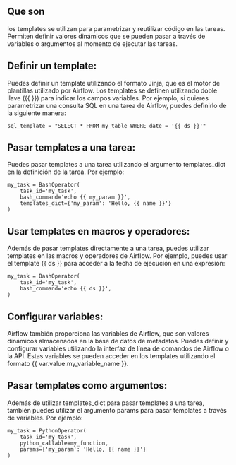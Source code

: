## Que son 

los templates se utilizan para parametrizar y reutilizar código en las tareas. Permiten definir valores dinámicos que se pueden pasar a través de variables o argumentos al momento de ejecutar las tareas.

## Definir un template: 

Puedes definir un template utilizando el formato Jinja, que es el motor de plantillas utilizado por Airflow. Los templates se definen utilizando doble llave ({{ }}) para indicar los campos variables. Por ejemplo, si quieres parametrizar una consulta SQL en una tarea de Airflow, puedes definirlo de la siguiente manera:

    sql_template = "SELECT * FROM my_table WHERE date = '{{ ds }}'"

## Pasar templates a una tarea: 

Puedes pasar templates a una tarea utilizando el argumento templates_dict en la definición de la tarea. Por ejemplo:

    my_task = BashOperator(
        task_id='my_task',
        bash_command='echo {{ my_param }}',
        templates_dict={'my_param': 'Hello, {{ name }}'}
    )

## Usar templates en macros y operadores: 

Además de pasar templates directamente a una tarea, puedes utilizar templates en las macros y operadores de Airflow. Por ejemplo, puedes usar el template {{ ds }} para acceder a la fecha de ejecución en una expresión:

    my_task = BashOperator(
        task_id='my_task',
        bash_command='echo {{ ds }}',
    )

## Configurar variables: 
Airflow también proporciona las variables de Airflow, que son valores dinámicos almacenados en la base de datos de metadatos. Puedes definir y configurar variables utilizando la interfaz de línea de comandos de Airflow o la API. Estas variables se pueden acceder en los templates utilizando el formato {{ var.value.my_variable_name }}.

## Pasar templates como argumentos: 

Además de utilizar templates_dict para pasar templates a una tarea, también puedes utilizar el argumento params para pasar templates a través de variables. Por ejemplo:

    my_task = PythonOperator(
        task_id='my_task',
        python_callable=my_function,
        params={'my_param': 'Hello, {{ name }}'}
    )

